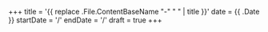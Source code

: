 +++
title = '{{ replace .File.ContentBaseName "-" " " | title }}'
date = {{ .Date }}
startDate = '/'
endDate = '/'
draft = true
+++


<!--more-->